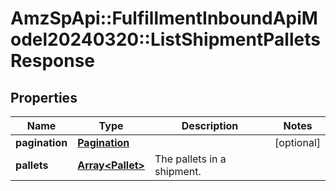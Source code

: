 # AmzSpApi::FulfillmentInboundApiModel20240320::ListShipmentPalletsResponse

## Properties
Name | Type | Description | Notes
------------ | ------------- | ------------- | -------------
**pagination** | [**Pagination**](Pagination.md) |  | [optional] 
**pallets** | [**Array&lt;Pallet&gt;**](Pallet.md) | The pallets in a shipment. | 

